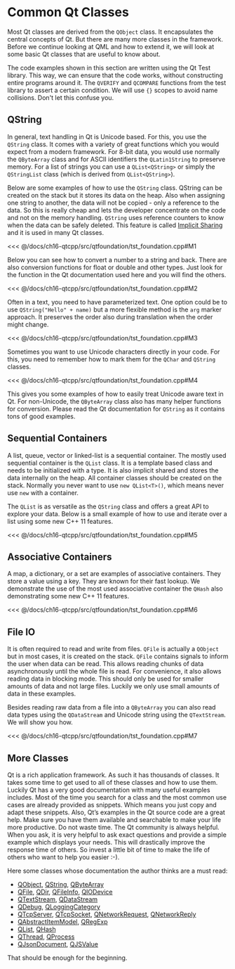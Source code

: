# Common Qt Classes

Most Qt classes are derived from the `QObject` class. It encapsulates the central concepts of Qt. But there are many more classes in the framework. Before we continue looking at QML and how to extend it, we will look at some basic Qt classes that are useful to know about.

The code examples shown in this section are written using the Qt Test library. This way, we can ensure that the code works, without constructing entire programs around it. The `QVERIFY` and `QCOMPARE` functions from the test library to assert a certain condition. We will use `{}` scopes to avoid name collisions. Don't let this confuse you.

## QString

In general, text handling in Qt is Unicode based. For this, you use the `QString` class. It comes with a variety of great functions which you would expect from a modern framework. For 8-bit data, you would use normally the `QByteArray` class and for ASCII identifiers the `QLatin1String` to preserve memory. For a list of strings you can use a `QList<QString>` or simply the `QStringList` class (which is derived from `QList<QString>`).

Below are some examples of how to use the `QString` class. QString can be created on the stack but it stores its data on the heap. Also when assigning one string to another, the data will not be copied - only a reference to the data. So this is really cheap and lets the developer concentrate on the code and not on the memory handling. `QString` uses reference counters to know when the data can be safely deleted. This feature is called [Implicit Sharing](http://doc.qt.io/qt-6/implicit-sharing.html) and it is used in many Qt classes.

<<< @/docs/ch16-qtcpp/src/qtfoundation/tst_foundation.cpp#M1

Below you can see how to convert a number to a string and back. There are also conversion functions for float or double and other types. Just look for the function in the Qt documentation used here and you will find the others.

<<< @/docs/ch16-qtcpp/src/qtfoundation/tst_foundation.cpp#M2

Often in a text, you need to have parameterized text. One option could be to use `QString("Hello" + name)` but a more flexible method is the `arg` marker approach.  It preserves the order also during translation when the order might change.

<<< @/docs/ch16-qtcpp/src/qtfoundation/tst_foundation.cpp#M3

Sometimes you want to use Unicode characters directly in your code. For this, you need to remember how to mark them for the `QChar` and `QString` classes.

<<< @/docs/ch16-qtcpp/src/qtfoundation/tst_foundation.cpp#M4

This gives you some examples of how to easily treat Unicode aware text in Qt. For non-Unicode, the `QByteArray` class also has many helper functions for conversion. Please read the Qt documentation for `QString` as it contains tons of good examples.

## Sequential Containers

A list, queue, vector or linked-list is a sequential container. The mostly used sequential container is the `QList` class. It is a template based class and needs to be initialized with a type. It is also implicit shared and stores the data internally on the heap. All container classes should be created on the stack. Normally you never want to use `new QList<T>()`, which means never use `new` with a container.

The `QList` is as versatile as the `QString` class and offers a great API to explore your data. Below is a small example of how to use and iterate over a list using some new C++ 11 features.

<<< @/docs/ch16-qtcpp/src/qtfoundation/tst_foundation.cpp#M5

## Associative Containers

A map, a dictionary, or a set are examples of associative containers. They store a value using a key. They are known for their fast lookup. We demonstrate the use of the most used associative container the `QHash` also demonstrating some new C++ 11 features.

<<< @/docs/ch16-qtcpp/src/qtfoundation/tst_foundation.cpp#M6

## File IO

It is often required to read and write from files. `QFile` is actually a `QObject` but in most cases, it is created on the stack. `QFile` contains signals to inform the user when data can be read. This allows reading chunks of data asynchronously until the whole file is read. For convenience, it also allows reading data in blocking mode. This should only be used for smaller amounts of data and not large files. Luckily we only use small amounts of data in these examples.

Besides reading raw data from a file into a `QByteArray` you can also read data types using the `QDataStream` and Unicode string using the `QTextStream`. We will show you how.

<<< @/docs/ch16-qtcpp/src/qtfoundation/tst_foundation.cpp#M7

## More Classes

Qt is a rich application framework. As such it has thousands of classes. It takes some time to get used to all of these classes and how to use them. Luckily Qt has a very good documentation with many useful examples includes. Most of the time you search for a class and the most common use cases are already provided as snippets. Which means you just copy and adapt these snippets. Also, Qt’s examples in the Qt source code are a great help. Make sure you have them available and searchable to make your life more productive. Do not waste time. The Qt community is always helpful. When you ask, it is very helpful to ask exact questions and provide a simple example which displays your needs. This will drastically improve the response time of others. So invest a little bit of time to make the life of others who want to help you easier :-).

Here some classes whose documentation the author thinks are a must read: 
* [QObject](http://doc.qt.io/qt-6/qobject.html), [QString](http://doc.qt.io/qt-6/qstring.html), [QByteArray](http://doc.qt.io/qt-6/qbytearray.html)
* [QFile](http://doc.qt.io/qt-6/qfile.html), [QDir](http://doc.qt.io/qt-6/qdir.html), [QFileInfo](http://doc.qt.io/qt-6/qfileinfo.html), [QIODevice](http://doc.qt.io/qt-6/qiodevice.html)
* [QTextStream](http://doc.qt.io/qt-6/qtextstream.html), [QDataStream](http://doc.qt.io/qt-6/qdatastream.html) 
* [QDebug](http://doc.qt.io/qt-6/qdebug.html), [QLoggingCategory](http://doc.qt.io/qt-6/qloggingcategory.html)
* [QTcpServer](http://doc.qt.io/qt-6/qtcpserver.html), [QTcpSocket](http://doc.qt.io/qt-6/qtcpsocket.html), [QNetworkRequest](http://doc.qt.io/qt-6/qnetworkrequest.html), [QNetworkReply](http://doc.qt.io/qt-6/qnetworkreply.html)
* [QAbstractItemModel](http://doc.qt.io/qt-6/qabstractitemmodel.html), [QRegExp](http://doc.qt.io/qt-6/qregexp.html)
* [QList](http://doc.qt.io/qt-6/qlist.html), [QHash](http://doc.qt.io/qt-6/qhash.html)
* [QThread](http://doc.qt.io/qt-6/qthread.html), [QProcess](http://doc.qt.io/qt-6/qprocess.html)
* [QJsonDocument](http://doc.qt.io/qt-6/qjsondocument.html), [QJSValue](http://doc.qt.io/qt-6/qjsvalue.html)

That should be enough for the beginning.

